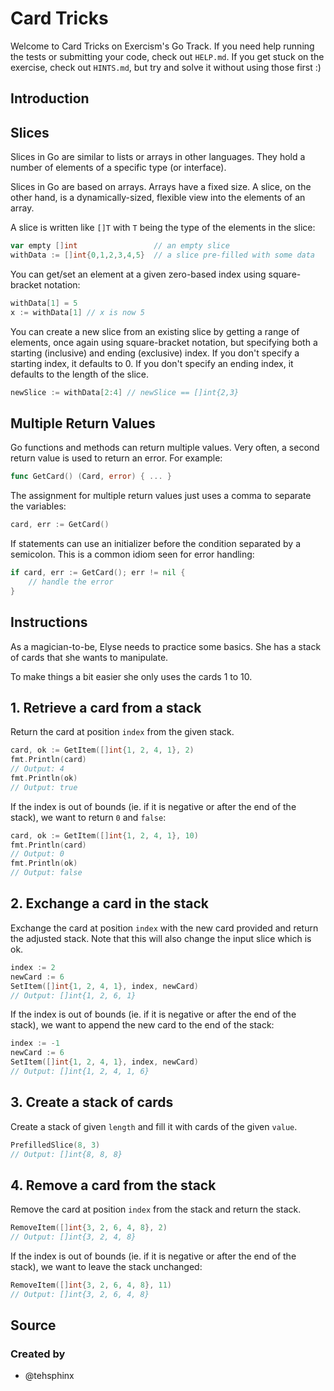 # Card Tricks

Welcome to Card Tricks on Exercism's Go Track.
If you need help running the tests or submitting your code, check out `HELP.md`.
If you get stuck on the exercise, check out `HINTS.md`, but try and solve it without using those first :)

## Introduction

## Slices

Slices in Go are similar to lists or arrays in other languages. They hold a number of elements of a specific type (or interface).

Slices in Go are based on arrays. Arrays have a fixed size. A slice, on the other hand, is a dynamically-sized, flexible view into the elements of an array.

A slice is written like `[]T` with `T` being the type of the elements in the slice:

```go
var empty []int                 // an empty slice
withData := []int{0,1,2,3,4,5}  // a slice pre-filled with some data
```

You can get/set an element at a given zero-based index using square-bracket notation:

```go
withData[1] = 5
x := withData[1] // x is now 5
```

You can create a new slice from an existing slice by getting a range of elements, once again using square-bracket notation, but specifying both a starting (inclusive) and ending (exclusive) index.
If you don't specify a starting index, it defaults to 0.
If you don't specify an ending index, it defaults to the length of the slice.

```go
newSlice := withData[2:4] // newSlice == []int{2,3}
```

## Multiple Return Values

Go functions and methods can return multiple values.
Very often, a second return value is used to return an error.
For example:

```go
func GetCard() (Card, error) { ... }
```

The assignment for multiple return values just uses a comma to separate the variables:

```go
card, err := GetCard()
```

If statements can use an initializer before the condition separated by a semicolon.
This is a common idiom seen for error handling:

```go
if card, err := GetCard(); err != nil {
    // handle the error
}
```

## Instructions

As a magician-to-be, Elyse needs to practice some basics. She has a stack of cards that she wants to manipulate.

To make things a bit easier she only uses the cards 1 to 10.

## 1. Retrieve a card from a stack

Return the card at position `index` from the given stack.

```go
card, ok := GetItem([]int{1, 2, 4, 1}, 2)
fmt.Println(card)
// Output: 4
fmt.Println(ok)
// Output: true
```

If the index is out of bounds (ie. if it is negative or after the end of the stack), we want to return `0` and `false`:

```go
card, ok := GetItem([]int{1, 2, 4, 1}, 10)
fmt.Println(card)
// Output: 0
fmt.Println(ok)
// Output: false
```

## 2. Exchange a card in the stack

Exchange the card at position `index` with the new card provided and return the adjusted stack.
Note that this will also change the input slice which is ok.

```go
index := 2
newCard := 6
SetItem([]int{1, 2, 4, 1}, index, newCard)
// Output: []int{1, 2, 6, 1}
```

If the index is out of bounds (ie. if it is negative or after the end of the stack), we want to append the new card to the end of the stack:

```go
index := -1
newCard := 6
SetItem([]int{1, 2, 4, 1}, index, newCard)
// Output: []int{1, 2, 4, 1, 6}
```

## 3. Create a stack of cards

Create a stack of given `length` and fill it with cards of the given `value`.

```go
PrefilledSlice(8, 3)
// Output: []int{8, 8, 8}
```

## 4. Remove a card from the stack

Remove the card at position `index` from the stack and return the stack.

```go
RemoveItem([]int{3, 2, 6, 4, 8}, 2)
// Output: []int{3, 2, 4, 8}
```

If the index is out of bounds (ie. if it is negative or after the end of the stack), we want to leave the stack unchanged:

```go
RemoveItem([]int{3, 2, 6, 4, 8}, 11)
// Output: []int{3, 2, 6, 4, 8}
```

## Source

### Created by

- @tehsphinx